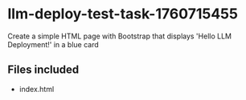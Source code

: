 # llm-deploy-test-task-1760715455

Create a simple HTML page with Bootstrap that displays 'Hello LLM Deployment!' in a blue card

## Files included

- index.html
